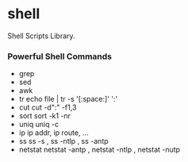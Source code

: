 shell
=====
Shell Scripts Library.

### Powerful Shell Commands
- grep
- sed
- awk
- tr
  echo file | tr -s '[:space:]' ':' 
- cut
  cut -d":" -f1,3
- sort
  sort -k1 -nr
- uniq
  uniq -c
- ip
  ip addr, ip route, ...
- ss
  ss -s , ss -ntlp , ss -antp
- netstat 
  netstat -antp , netstat -ntlp , netstat -nutp
